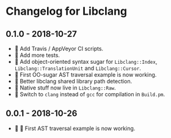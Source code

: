 # Changelog for Libclang

## 0.1.0 - 2018-10-27
  - :construction_worker: Add Travis / AppVeyor CI scripts.
  - :rotating_light: Add more tests.
  - :art: Add object-oriented syntax sugar for `Libclang::Index`, `Libclang::TranslationUnit` and `Libclang::Cursor`.
  - :tada: First OO-sugar AST traversal example is now working.
  - :bug: Better libclang shared library path detection.
  - :hammer: Native stuff now live in `Libclang::Raw`.
  - :hammer: Switch to `clang` instead of `gcc` for compilation in `Build.pm`.

## 0.0.1 - 2018-10-26
  - :tada: :art: First AST traversal example is now working.
